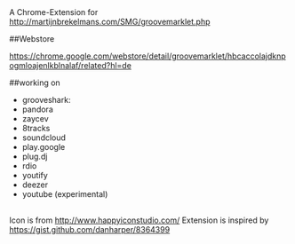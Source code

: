 ##

A Chrome-Extension for <http://martijnbrekelmans.com/SMG/groovemarklet.php>

##Webstore

<https://chrome.google.com/webstore/detail/groovemarklet/hbcaccolajdknpogmloajenlkblnalaf/related?hl=de>

##working on

* grooveshark:
* pandora
* zaycev
* 8tracks
* soundcloud
* play.google
* plug.dj
* rdio
* youtify
* deezer
* youtube (experimental)

##
Icon is from http://www.happyiconstudio.com/
Extension is inspired by https://gist.github.com/danharper/8364399